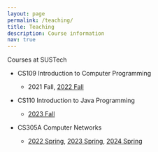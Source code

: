 ```yaml
---
layout: page
permalink: /teaching/
title: Teaching
description: Course information
nav: true
---
```


Courses at SUSTech

- CS109 Introduction to Computer Programming
	- 2021 Fall, [2022 Fall](/courses/CS109/2022Fall)

- CS110 Introduction to Java Programming
	- [2023 Fall](/courses/CS110/2023Fall)

- CS305A Computer Networks
	- [2022 Spring](/courses/CS305A/2022Spring), [2023 Spring](/courses/CS305A/2023Spring), [2024 Spring](/courses/CS305A/2024Spring)